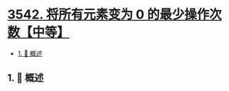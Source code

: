 # [3542. 将所有元素变为 0 的最少操作次数【中等】](https://github.com/Tdahuyou/TNotes.leetcode/tree/main/notes/3542.%20%E5%B0%86%E6%89%80%E6%9C%89%E5%85%83%E7%B4%A0%E5%8F%98%E4%B8%BA%200%20%E7%9A%84%E6%9C%80%E5%B0%91%E6%93%8D%E4%BD%9C%E6%AC%A1%E6%95%B0%E3%80%90%E4%B8%AD%E7%AD%89%E3%80%91)

<!-- region:toc -->

- [1. 📝 概述](#1--概述)

<!-- endregion:toc -->

## 1. 📝 概述
